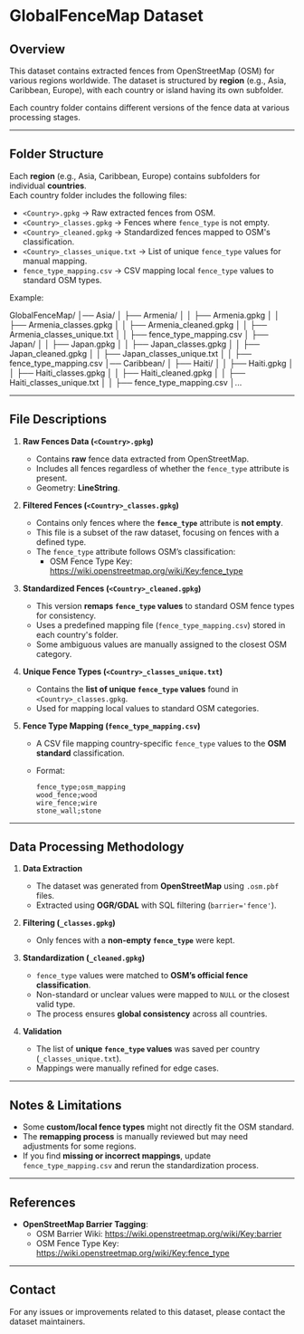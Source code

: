# GlobalFenceMap Dataset

## Overview
This dataset contains extracted fences from OpenStreetMap (OSM) for various regions worldwide. The dataset is structured by **region** (e.g., Asia, Caribbean, Europe), with each country or island having its own subfolder.

Each country folder contains different versions of the fence data at various processing stages.

---

## Folder Structure

Each **region** (e.g., Asia, Caribbean, Europe) contains subfolders for individual **countries**.  
Each country folder includes the following files:

- `<Country>.gpkg` → Raw extracted fences from OSM.
- `<Country>_classes.gpkg` → Fences where `fence_type` is not empty.
- `<Country>_cleaned.gpkg` → Standardized fences mapped to OSM's classification.
- `<Country>_classes_unique.txt` → List of unique `fence_type` values for manual mapping.
- `fence_type_mapping.csv` → CSV mapping local `fence_type` values to standard OSM types.

Example:

GlobalFenceMap/
│── Asia/
│   ├── Armenia/
│   │   ├── Armenia.gpkg
│   │   ├── Armenia_classes.gpkg
│   │   ├── Armenia_cleaned.gpkg
│   │   ├── Armenia_classes_unique.txt
│   │   ├── fence_type_mapping.csv
│   ├── Japan/
│   │   ├── Japan.gpkg
│   │   ├── Japan_classes.gpkg
│   │   ├── Japan_cleaned.gpkg
│   │   ├── Japan_classes_unique.txt
│   │   ├── fence_type_mapping.csv
│── Caribbean/
│   ├── Haiti/
│   │   ├── Haiti.gpkg
│   │   ├── Haiti_classes.gpkg
│   │   ├── Haiti_cleaned.gpkg
│   │   ├── Haiti_classes_unique.txt
│   │   ├── fence_type_mapping.csv
│...

---

## File Descriptions

1. **Raw Fences Data (`<Country>.gpkg`)**
   - Contains **raw** fence data extracted from OpenStreetMap.
   - Includes all fences regardless of whether the `fence_type` attribute is present.
   - Geometry: **LineString**.

2. **Filtered Fences (`<Country>_classes.gpkg`)**
   - Contains only fences where the **`fence_type`** attribute is **not empty**.
   - This file is a subset of the raw dataset, focusing on fences with a defined type.
   - The `fence_type` attribute follows OSM’s classification:
     - OSM Fence Type Key: https://wiki.openstreetmap.org/wiki/Key:fence_type

3. **Standardized Fences (`<Country>_cleaned.gpkg`)**
   - This version **remaps `fence_type` values** to standard OSM fence types for consistency.
   - Uses a predefined mapping file (`fence_type_mapping.csv`) stored in each country's folder.
   - Some ambiguous values are manually assigned to the closest OSM category.

4. **Unique Fence Types (`<Country>_classes_unique.txt`)**
   - Contains the **list of unique `fence_type` values** found in `<Country>_classes.gpkg`.
   - Used for mapping local values to standard OSM categories.

5. **Fence Type Mapping (`fence_type_mapping.csv`)**
   - A CSV file mapping country-specific `fence_type` values to the **OSM standard** classification.
   - Format:

     ```
     fence_type;osm_mapping
     wood_fence;wood
     wire_fence;wire
     stone_wall;stone
     ```

---

## Data Processing Methodology

1. **Data Extraction**
   - The dataset was generated from **OpenStreetMap** using `.osm.pbf` files.
   - Extracted using **OGR/GDAL** with SQL filtering (`barrier='fence'`).

2. **Filtering (`_classes.gpkg`)**
   - Only fences with a **non-empty `fence_type`** were kept.

3. **Standardization (`_cleaned.gpkg`)**
   - `fence_type` values were matched to **OSM’s official fence classification**.
   - Non-standard or unclear values were mapped to `NULL` or the closest valid type.
   - The process ensures **global consistency** across all countries.

4. **Validation**
   - The list of **unique `fence_type` values** was saved per country (`_classes_unique.txt`).
   - Mappings were manually refined for edge cases.

---

## Notes & Limitations
- Some **custom/local fence types** might not directly fit the OSM standard.
- The **remapping process** is manually reviewed but may need adjustments for some regions.
- If you find **missing or incorrect mappings**, update `fence_type_mapping.csv` and rerun the standardization process.

---

## References
- **OpenStreetMap Barrier Tagging**:
  - OSM Barrier Wiki: https://wiki.openstreetmap.org/wiki/Key:barrier
  - OSM Fence Type Key: https://wiki.openstreetmap.org/wiki/Key:fence_type

---

## Contact
For any issues or improvements related to this dataset, please contact the dataset maintainers.
